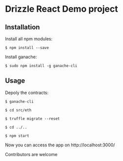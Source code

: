 # Drizzle React Demo project


## Installation

Install all npm modules:

`$ npm install --save`

Install ganache:

`$ sudo npm install -g ganache-cli`


## Usage
Depoly the contracts:

`$ ganache-cli`

`$ cd src/eth`

`$ truffle migrate --reset`

`$ cd ../..`

`$ npm start`

Now you can access the app on http://localhost:3000/


Contributors are welcome
